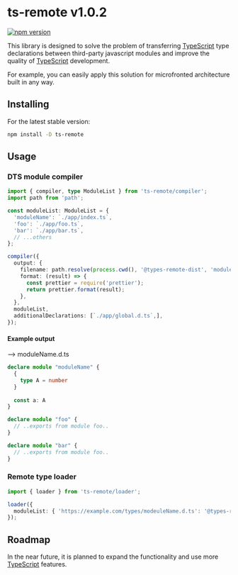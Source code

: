 # ts-remote v1.0.2

[![npm version](https://badge.fury.io/js/ts-remote.svg)](https://www.npmjs.com/package/ts-remote)

This library is designed to solve the problem of transferring [TypeScript](https://www.typescriptlang.org/) type declarations between third-party javascript modules and improve the quality of [TypeScript](https://www.typescriptlang.org/) development.

For example, you can easily apply this solution for microfronted architecture built in any way.

## Installing

For the latest stable version:

```bash
npm install -D ts-remote
```

## Usage

### DTS module compiler

```ts
import { compiler, type ModuleList } from 'ts-remote/compiler';
import path from 'path';

const moduleList: ModuleList = {
  'moduleName': `./app/index.ts`,
  'foo': `./app/foo.ts`,
  'bar': `./app/bar.ts`,
  // ...others
};

compiler({
  output: {
    filename: path.resolve(process.cwd(), '@types-remote-dist', 'moduleName.d.ts'),
    format: (result) => {
      const prettier = require('prettier');
      return prettier.format(result);
    },
  },
  moduleList,
  additionalDeclarations: [`./app/global.d.ts`,],
});
```

#### Example output
--> moduleName.d.ts
```ts
declare module "moduleName" {
  {
    type A = number
  }
  
  const a: A
}

declare module "foo" {
  // ..exports from module foo..
}

declare module "bar" {
  // ..exports from module foo..
}
```

### Remote type loader

```ts
import { loader } from 'ts-remote/loader';

loader({
  moduleList: { 'https://example.com/types/modeuleName.d.ts': '@types-remote-loaded/remote.d.ts' },
});
```

## Roadmap

In the near future, it is planned to expand the functionality and use more [TypeScript](https://www.typescriptlang.org/) features.
